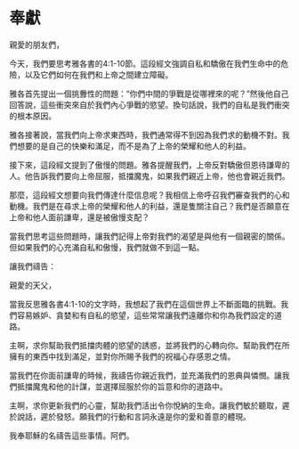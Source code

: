 # 奉獻

親愛的朋友們，

今天，我們要思考雅各書的4:1-10節。這段經文強調自私和驕傲在我們生命中的危險，以及它們如何在我們和上帝之間建立障礙。

雅各首先提出一個挑釁性的問題：“你們中間的爭戰是從哪裡來的呢？”然後他自己回答說，這些衝突來自於我們內心爭戰的慾望。換句話說，我們的自私是我們衝突的根本原因。

雅各接著說，當我們向上帝求東西時，我們通常得不到因為我們求的動機不對。我們想要的是自己的快樂和滿足，而不是為了上帝的榮耀和他人的利益。

接下來，這段經文提到了傲慢的問題。雅各提醒我們，上帝反對驕傲但恩待謙卑的人。他告訴我們要向上帝屈服，抵擋魔鬼，如果我們親近上帝，他也會親近我們。

那麼，這段經文想要向我們傳達什麼信息呢？我相信上帝呼召我們審查我們的心和動機。我們是在尋求上帝的榮耀和他人的利益，還是隻關注自己？我們是否願意在上帝和他人面前謙卑，還是被傲慢支配？

當我們思考這些問題時，讓我們記得上帝對我們的渴望是與他有一個親密的關係。但如果我們的心充滿自私和傲慢，我們就做不到這一點。

讓我們禱告：

親愛的天父，

當我反思雅各書4:1-10的文字時，我想起了我們在這個世界上不斷面臨的挑戰。我們容易嫉妒、貪婪和有自私的慾望，這些常常讓我們遠離你和你為我們設定的道路。

主啊，求你幫助我們抵擋肉體的慾望的誘惑，並將我們的心轉向你。幫助我們在所擁有的東西中找到滿足，並對你所賜予我們的祝福心存感恩之情。

當我們在你面前謙卑的時候，我禱告你親近我們，並充滿我們的恩典與憐憫。讓我們抵擋魔鬼和他的計謀，並選擇屈服於你的旨意和你的道路中。

主啊，求你更新我們的心靈，幫助我們活出令你悅納的生命。讓我們敏於聽取，遲於說話，遲於發怒。願我們的行動和言詞永遠是你的愛和善意的體現。

我奉耶穌的名禱告這些事情。阿們。
